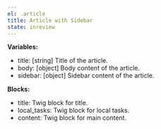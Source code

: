 ```yaml
---
el: .article
title: Article with Sidebar
state: inreview
---
```


__Variables:__
* title: [string] Title of the article.
* body: [object] Body content of the article.
* sidebar: [object] Sidebar content of the article.

__Blocks:__
* title: Twig block for title.
* local_tasks: Twig block for local tasks.
* content: Twig block for main content.
